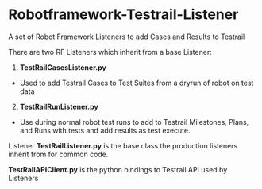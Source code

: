 # Robotframework-Testrail-Listener
A set of Robot Framework Listeners to add Cases and Results to Testrail 

There are two RF Listeners which inherit from a base Listener:

1. **TestRailCasesListener.py**
  * Used to add Testrail Cases to Test Suites from a dryrun of robot on test data
2. **TestRailRunListener.py**
  * Use during normal robot test runs to add to Testrail Milestones, Plans, and Runs with tests and add results as test execute.

Listener **TestRailListener.py** is the base class the production listeners inherit from for common code.


**TestRailAPIClient.py** is the python bindings to Testrail API used by Listeners
